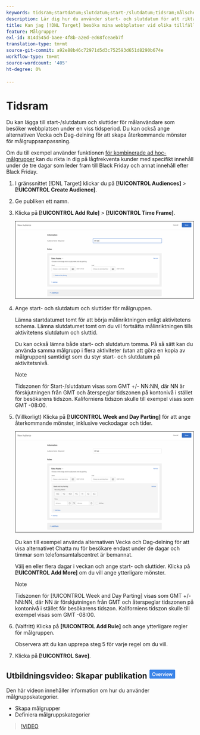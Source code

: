 ```yaml
---
keywords: tidsram;startdatum;slutdatum;start-/slutdatum;tidsram;målschema;veckoavskiljning;dagavskiljning
description: Lär dig hur du använder start- och slutdatum för att rikta in dig på användare som besöker webbplatsen under en viss tidsperiod. Du kan också ange alternativ för Vecka och Dag-delning.
title: Kan jag [!DNL Target] besöka mina webbplatser vid olika tillfällen?
feature: Målgrupper
exl-id: 814d545d-baee-4f8b-a2ed-ed68fceaeb7f
translation-type: tm+mt
source-git-commit: a92e88b46c72971d5d3c752593d651d8290b674e
workflow-type: tm+mt
source-wordcount: '405'
ht-degree: 0%

---
```


# Tidsram

Du kan lägga till start-/slutdatum och sluttider för målanvändare som besöker webbplatsen under en viss tidsperiod. Du kan också ange alternativen Vecka och Dag-delning för att skapa återkommande mönster för målgruppsanpassning.

Om du till exempel använder funktionen [för kombinerade ad hoc-målgrupper](/help/c-target/combining-multiple-audiences.md#concept_A7386F1EA4394BD2AB72399C225981E5) kan du rikta in dig på lågfrekventa kunder med specifikt innehåll under de tre dagar som leder fram till Black Friday och annat innehåll efter Black Friday.

1. I gränssnittet [!DNL Target] klickar du på **[!UICONTROL Audiences]** > **[!UICONTROL Create Audience]**.
1. Ge publiken ett namn.
1. Klicka på **[!UICONTROL Add Rule]** > **[!UICONTROL Time Frame]**.

   ![](assets/target_timeframe_dialog.png)

1. Ange start- och slutdatum och sluttider för målgruppen.

   Lämna startdatumet tomt för att börja målinriktningen enligt aktivitetens schema. Lämna slutdatumet tomt om du vill fortsätta målinriktningen tills aktivitetens slutdatum och sluttid.

   Du kan också lämna både start- och slutdatum tomma. På så sätt kan du använda samma målgrupp i flera aktiviteter (utan att göra en kopia av målgruppen) samtidigt som du styr start- och slutdatum på aktivitetsnivå.

   >[!NOTE]
   >
   >Tidszonen för Start-/slutdatum visas som GMT +/- NN:NN, där NN är förskjutningen från GMT och återspeglar tidszonen på kontonivå i stället för besökarens tidszon. Kaliforniens tidszon skulle till exempel visas som GMT -08:00.

1. (Villkorligt) Klicka på **[!UICONTROL Week and Day Parting]** för att ange återkommande mönster, inklusive veckodagar och tider.

   ![Vecka och dagdelning](assets/week_and_day_parting.png)

   Du kan till exempel använda alternativen Vecka och Dag-delning för att visa alternativet Chatta nu för besökare endast under de dagar och timmar som telefonsamtalscentret är bemannat.

   Välj en eller flera dagar i veckan och ange start- och sluttider. Klicka på **[!UICONTROL Add More]** om du vill ange ytterligare mönster.

   >[!NOTE]
   >
   >Tidszonen för [!UICONTROL Week and Day Parting] visas som GMT +/- NN:NN, där NN är förskjutningen från GMT och återspeglar tidszonen på kontonivå i stället för besökarens tidszon. Kaliforniens tidszon skulle till exempel visas som GMT -08:00.

1. (Valfritt) Klicka på **[!UICONTROL Add Rule]** och ange ytterligare regler för målgruppen.

   Observera att du kan upprepa steg 5 för varje regel om du vill.

1. Klicka på **[!UICONTROL Save]**.

## Utbildningsvideo: Skapar publikation ![Översikt](/help/assets/overview.png)

Den här videon innehåller information om hur du använder målgruppskategorier.

* Skapa målgrupper
* Definiera målgruppskategorier

>[!VIDEO](https://video.tv.adobe.com/v/17392)
